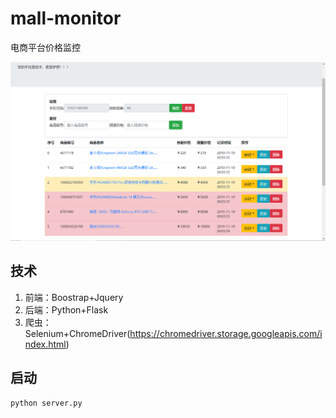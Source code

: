 # mall-monitor
电商平台价格监控

![alt text](image.png)

## 技术
1. 前端：Boostrap+Jquery
2. 后端：Python+Flask
3. 爬虫：Selenium+ChromeDriver(https://chromedriver.storage.googleapis.com/index.html)

## 启动
```
python server.py
```